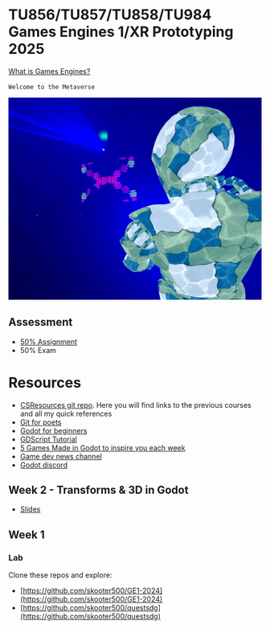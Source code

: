 # TU856/TU857/TU858/TU984 Games Engines 1/XR Prototyping 2025

[What is Games Engines?](https://bryanduggan.org/2024/09/05/what-is-games-engines/)

```
Welcome to the Metaverse
```

![](holo.jpg)

## Assessment
- [50% Assignment](assignment.md)
- 50% Exam 

# Resources
- [CSResources git repo](https://github.com/skooter500/csresources/blob/main/git_ref.pdf). Here you will find links to the previous courses and all my quick references
- [Git for poets](https://www.youtube.com/watch?v=BCQHnlnPusY)
- [Godot for beginners](https://www.youtube.com/watch?v=LOhfqjmasi0)
- [GDScript Tutorial](https://www.youtube.com/watch?v=e1zJS31tr88)
- [5 Games Made in Godot to inspire you each week](https://www.youtube.com/@stayathomedev) 
- [Game dev news channel](https://www.youtube.com/@gamefromscratch)
- [Godot discord](https://discord.com/invite/godotengine)


## Week 2 - Transforms & 3D in Godot
- [Slides](godot_3d_slides.pdf)

## Week 1

### Lab

Clone these repos and explore:

- [https://github.com/skooter500/GE1-2024](https://github.com/skooter500/GE1-2024)
- [https://github.com/skooter500/questsdg](https://github.com/skooter500/questsdg)

